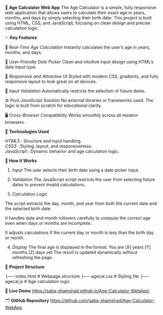 🎉 **Age Calculator Web App**
The Age Calculator is a simple, fully responsive web application that allows users to calculate their exact age in years, months, and days by simply selecting their birth date.
This project is built using HTML, CSS, and JavaScript, focusing on clean design and precise calculation logic.

✨ **Key Features**

🎯 *Real-Time Age Calculation*
Instantly calculates the user’s age in years, months, and days.

📅 *User-Friendly Date Picker*
Clean and intuitive input design using HTML’s date input type.

🎨 *Responsive and Attractive UI*
Styled with modern CSS, gradients, and fully responsive layout to look great on all devices.

🚫 *Input Validation*
Automatically restricts the selection of future dates.

⚙️ *Pure JavaScript Solution*
No external libraries or frameworks used. The logic is built from scratch for educational clarity.

🖥️ *Cross-Browser Compatibility*
Works smoothly across all modern browsers.


🔧 **Technologies Used**

*HTML5*	: Structure and input handling.            
*CSS3*	: Styling, layout, and responsiveness.    
*JavaScript* :	Dynamic behavior and age calculation logic.   


🚀 **How It Works**

1. *Input*
The user selects their birth date using a date picker input.

2. *Validation*
The JavaScript script restricts the user from selecting future dates to prevent invalid calculations.

3. *Calculation Logic*

The script extracts the day, month, and year from both the current date and the selected birth date.

It handles date and month rollovers carefully to compute the correct age even when days or months are incomplete.

It adjusts calculations if the current day or month is less than the birth day or month.

4. *Display*
The final age is displayed in the format:
You are [X] years [Y] months [Z] days old
The result is updated dynamically without refreshing the page.


📂 **Project Structure**

├── index.html      # Webpage structure
├── agecal.css      # Styling file
├── agecal.js       # Age calculation logic


📍 **Live Demo**
https://saba-shamshad.github.io/Age-Calculator-WebApp/


🗂 **GitHub Repository**
https://github.com/saba-shamshad/Age-Calculator-WebApp
